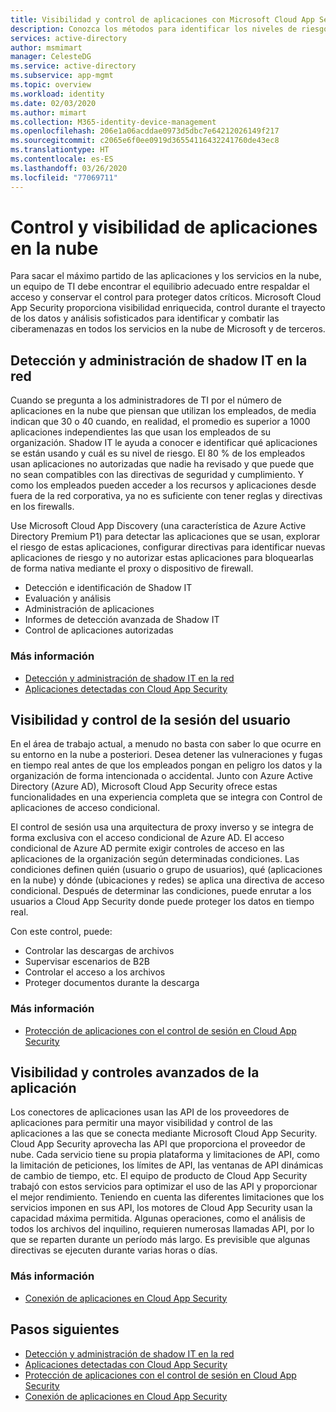 ```yaml
---
title: Visibilidad y control de aplicaciones con Microsoft Cloud App Security
description: Conozca los métodos para identificar los niveles de riesgo de las aplicaciones, detener vulneraciones y fugas en tiempo real y usar conectores de aplicaciones para aprovechar las ventajas de las API de proveedores para la visibilidad y el gobierno.
services: active-directory
author: msmimart
manager: CelesteDG
ms.service: active-directory
ms.subservice: app-mgmt
ms.topic: overview
ms.workload: identity
ms.date: 02/03/2020
ms.author: mimart
ms.collection: M365-identity-device-management
ms.openlocfilehash: 206e1a06acddae0973d5dbc7e64212026149f217
ms.sourcegitcommit: c2065e6f0ee0919d36554116432241760de43ec8
ms.translationtype: HT
ms.contentlocale: es-ES
ms.lasthandoff: 03/26/2020
ms.locfileid: "77069711"
---
```

# <a name="cloud-app-visibility-and-control"></a>Control y visibilidad de aplicaciones en la nube

Para sacar el máximo partido de las aplicaciones y los servicios en la nube, un equipo de TI debe encontrar el equilibrio adecuado entre respaldar el acceso y conservar el control para proteger datos críticos. Microsoft Cloud App Security proporciona visibilidad enriquecida, control durante el trayecto de los datos y análisis sofisticados para identificar y combatir las ciberamenazas en todos los servicios en la nube de Microsoft y de terceros.

## <a name="discover-and-manage-shadow-it-in-your-network"></a>Detección y administración de shadow IT en la red

Cuando se pregunta a los administradores de TI por el número de aplicaciones en la nube que piensan que utilizan los empleados, de media indican que 30 o 40 cuando, en realidad, el promedio es superior a 1000 aplicaciones independientes las que usan los empleados de su organización. Shadow IT le ayuda a conocer e identificar qué aplicaciones se están usando y cuál es su nivel de riesgo. El 80 % de los empleados usan aplicaciones no autorizadas que nadie ha revisado y que puede que no sean compatibles con las directivas de seguridad y cumplimiento. Y como los empleados pueden acceder a los recursos y aplicaciones desde fuera de la red corporativa, ya no es suficiente con tener reglas y directivas en los firewalls.

Use Microsoft Cloud App Discovery (una característica de Azure Active Directory Premium P1) para detectar las aplicaciones que se usan, explorar el riesgo de estas aplicaciones, configurar directivas para identificar nuevas aplicaciones de riesgo y no autorizar estas aplicaciones para bloquearlas de forma nativa mediante el proxy o dispositivo de firewall.

- Detección e identificación de Shadow IT
- Evaluación y análisis
- Administración de aplicaciones
- Informes de detección avanzada de Shadow IT
- Control de aplicaciones autorizadas
 
### <a name="learn-more"></a>Más información

- [Detección y administración de shadow IT en la red](https://docs.microsoft.com/cloud-app-security/tutorial-shadow-it)
- [Aplicaciones detectadas con Cloud App Security ](https://docs.microsoft.com/cloud-app-security/discovered-apps)
 
## <a name="user-session-visibility-and-control"></a>Visibilidad y control de la sesión del usuario 

En el área de trabajo actual, a menudo no basta con saber lo que ocurre en su entorno en la nube a posteriori. Desea detener las vulneraciones y fugas en tiempo real antes de que los empleados pongan en peligro los datos y la organización de forma intencionada o accidental. Junto con Azure Active Directory (Azure AD), Microsoft Cloud App Security ofrece estas funcionalidades en una experiencia completa que se integra con Control de aplicaciones de acceso condicional. 

El control de sesión usa una arquitectura de proxy inverso y se integra de forma exclusiva con el acceso condicional de Azure AD. El acceso condicional de Azure AD permite exigir controles de acceso en las aplicaciones de la organización según determinadas condiciones. Las condiciones definen quién (usuario o grupo de usuarios), qué (aplicaciones en la nube) y dónde (ubicaciones y redes) se aplica una directiva de acceso condicional. Después de determinar las condiciones, puede enrutar a los usuarios a Cloud App Security donde puede proteger los datos en tiempo real.  

Con este control, puede:  
- Controlar las descargas de archivos
- Supervisar escenarios de B2B  
- Controlar el acceso a los archivos  
- Proteger documentos durante la descarga  
 
### <a name="learn-more"></a>Más información

- [Protección de aplicaciones con el control de sesión en Cloud App Security](https://docs.microsoft.com/cloud-app-security/proxy-intro-aad)
 
## <a name="advanced-app-visibility-and-controls"></a>Visibilidad y controles avanzados de la aplicación 

Los conectores de aplicaciones usan las API de los proveedores de aplicaciones para permitir una mayor visibilidad y control de las aplicaciones a las que se conecta mediante Microsoft Cloud App Security. Cloud App Security aprovecha las API que proporciona el proveedor de nube. Cada servicio tiene su propia plataforma y limitaciones de API, como la limitación de peticiones, los límites de API, las ventanas de API dinámicas de cambio de tiempo, etc. El equipo de producto de Cloud App Security trabajó con estos servicios para optimizar el uso de las API y proporcionar el mejor rendimiento. Teniendo en cuenta las diferentes limitaciones que los servicios imponen en sus API, los motores de Cloud App Security usan la capacidad máxima permitida. Algunas operaciones, como el análisis de todos los archivos del inquilino, requieren numerosas llamadas API, por lo que se reparten durante un período más largo. Es previsible que algunas directivas se ejecuten durante varias horas o días. 
 
### <a name="learn-more"></a>Más información  

- [Conexión de aplicaciones en Cloud App Security ](https://docs.microsoft.com/cloud-app-security/enable-instant-visibility-protection-and-governance-actions-for-your-apps)

## <a name="next-steps"></a>Pasos siguientes

- [Detección y administración de shadow IT en la red](https://docs.microsoft.com/cloud-app-security/tutorial-shadow-it)
- [Aplicaciones detectadas con Cloud App Security ](https://docs.microsoft.com/cloud-app-security/discovered-apps)
- [Protección de aplicaciones con el control de sesión en Cloud App Security](https://docs.microsoft.com/cloud-app-security/proxy-intro-aad)
- [Conexión de aplicaciones en Cloud App Security ](https://docs.microsoft.com/cloud-app-security/enable-instant-visibility-protection-and-governance-actions-for-your-apps)
